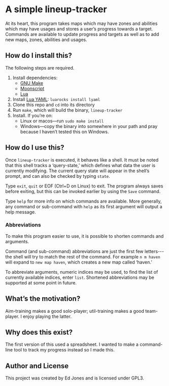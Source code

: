 # A simple lineup-tracker

At its heart, this program takes maps which may have zones and abilities which may have usages and stores a user’s progress towards a target.
Commands are available to update progress and targets as well as to add new maps, zones, abilities and usages.

## How do I install this?

The following steps are required.

1. Install dependencies:
    - [GNU Make][make]
    - [Moonscript][moonscript]
    - [Lua][lua]
2. Install [Lua YAML][lyaml]: `luarocks install lyaml`
3. Clone this repo and `cd` into its directory
4. Run `make`, which will build the binary, `lineup-tracker`
5. Install. If you’re on:
    - Linux or macos—run `sudo make install`
    - Windows—copy the binary into somewhere in your path and pray because I haven’t tested this on Windows.

## How do I use this?

Once `lineup-tracker` is executed, it behaves like a shell.
It must be noted that this shell tracks a ‘query-state,’ which defines what data the user is currently modifying.
The current query state will appear in the shell’s prompt, and can also be checked by typing `state`.

Type `exit`, `quit` or EOF (Ctrl+D on Linux) to exit.
The program always saves before exiting, but this can be invoked earlier by using the `Save` command.

Type `help` for more info on which commands are available.
More generally, any command or sub-command with `help` as its first argument will output a help message.

### Abbreviations

To make this program easier to use, it is possible to shorten commands and arguments.

Command (and sub-command) abbreviations are just the first few letters---the shell will try to match the rest of the command.
For example `n m haven` will expand to `new map haven`, which creates a new map called ‘haven.’

To abbreviate arguments, numeric indices may be used, to find the list of currently available indices, enter `list`.
Shortened abbreviations may be supported at some point in future.

## What’s the motivation?

Aim-training makes a good solo-player; util-training makes a good team-player.
I enjoy playing the latter.

## Why does this exist?

The first version of this used a spreadsheet.
I wanted to make a command-line tool to track my progress instead so I made this.

## Author and License

This project was created by Ed Jones and is licensed under GPL3.

[make]: https://www.gnu.org/software/make/
[moonscript]: https://moonscript.org
[lua]: https://www.lua.org
[lyaml]: https://luarocks.org/modules/gvvaughan/lyaml
